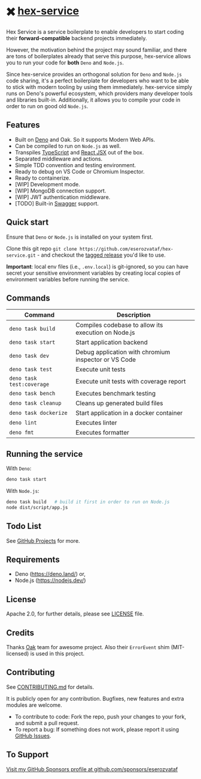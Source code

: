 # ✖️ [hex-service](https://github.com/eserozvataf/hex-service)

Hex Service is a service boilerplate to enable developers to start coding their **forward-compatible** backend projects immediately.

However, the motivation behind the project may sound familiar, and there are tons of boilerplates already that serve this purpose, hex-service allows you to run your code for **both** `Deno` and `Node.js`.

Since hex-service provides an orthogonal solution for `Deno` and `Node.js` code sharing, it's a perfect boilerplate for developers who want to be able to stick with modern tooling by using them immediately. hex-service simply runs on Deno's powerful ecosystem, which providers many developer tools and libraries built-in. Additionally, it allows you to compile your code in order to run on good old `Node.js`.


## Features

* Built on [Deno](https://deno.land) and Oak. So it supports Modern Web APIs.
* Can be compiled to run on `Node.js` as well.
* Transpiles [TypeScript](https://www.typescriptlang.org/) and [React JSX](https://reactjs.org/) out of the box.
* Separated middleware and actions.
* Simple TDD convention and testing environment.
* Ready to debug on VS Code or Chromium Inspector.
* Ready to containerize.
* [WIP] Development mode.
* [WIP] MongoDB connection support.
* [WIP] JWT authentication middleware.
* [TODO] Built-in [Swagger](https://swagger.io) support.


## Quick start

Ensure that `Deno` or `Node.js` is installed on your system first.

Clone this git repo `git clone
   https://github.com/eserozvataf/hex-service.git` - and checkout the [tagged
   release](https://github.com/eserozvataf/hex-service/releases) you'd like to
   use.

**Important**: local env files (i.e., `.env.local`) is git-ignored, so you can
have secret your sensitive environment variables by creating local copies of
environment variables before running the service.


## Commands

| Command                    | Description                                          |
|----------------------------|------------------------------------------------------|
| `deno task build`          | Compiles codebase to allow its execution on Node.js  |
| `deno task start`          | Start application backend                            |
| `deno task dev`            | Debug application with chromium inspector or VS Code |
| `deno task test`           | Execute unit tests                                   |
| `deno task test:coverage`  | Execute unit tests with coverage report              |
| `deno task bench`          | Executes benchmark testing                           |
| `deno task cleanup`        | Cleans up generated build files                      |
| `deno task dockerize`      | Start application in a docker container              |
| `deno lint`                | Executes linter                                      |
| `deno fmt`                 | Executes formatter                                   |


## Running the service

With `Deno`:

```bash
deno task start
```

With `Node.js`:

```bash
deno task build   # build it first in order to run on Node.js
node dist/script/app.js
```

## Todo List

See [GitHub Projects](https://github.com/eserozvataf/hex-service/projects) for more.


## Requirements

* Deno (https://deno.land/) or,
* Node.js (https://nodejs.dev/)


## License

Apache 2.0, for further details, please see [LICENSE](LICENSE) file.


## Credits

Thanks [Oak](https://github.com/oakserver/oak) team for awesome project. Also their `ErrorEvent` shim (MIT-licensed) is used in this project.


## Contributing

See [CONTRIBUTING.md](CONTRIBUTING.md) for details.

It is publicly open for any contribution. Bugfixes, new features and extra modules are welcome.

* To contribute to code: Fork the repo, push your changes to your fork, and submit a pull request.
* To report a bug: If something does not work, please report it using [GitHub Issues](https://github.com/eserozvataf/hex-service/issues).


## To Support

[Visit my GitHub Sponsors profile at github.com/sponsors/eserozvataf](https://github.com/sponsors/eserozvataf)
